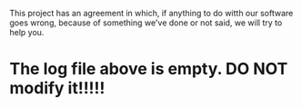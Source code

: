 This project has an agreement in which, if anything to do witth our software goes wrong, because of something we've done
or not said, we will try to help you.
# The log file above is empty. DO NOT modify it!!!!!
